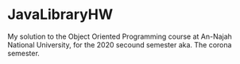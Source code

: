 # JavaLibraryHW
My solution to the Object Oriented Programming course at An-Najah National University, for the 2020 secound semester aka. The corona semester.
